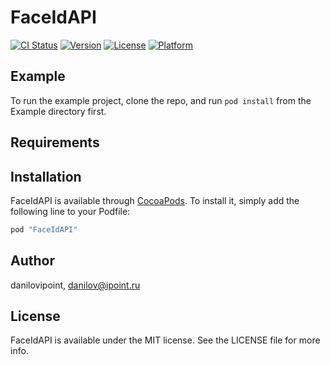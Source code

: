 # FaceIdAPI

[![CI Status](http://img.shields.io/travis/danilovipoint/FaceIdAPI.svg?style=flat)](https://travis-ci.org/danilovipoint/FaceIdAPI)
[![Version](https://img.shields.io/cocoapods/v/FaceIdAPI.svg?style=flat)](http://cocoapods.org/pods/FaceIdAPI)
[![License](https://img.shields.io/cocoapods/l/FaceIdAPI.svg?style=flat)](http://cocoapods.org/pods/FaceIdAPI)
[![Platform](https://img.shields.io/cocoapods/p/FaceIdAPI.svg?style=flat)](http://cocoapods.org/pods/FaceIdAPI)

## Example

To run the example project, clone the repo, and run `pod install` from the Example directory first.

## Requirements

## Installation

FaceIdAPI is available through [CocoaPods](http://cocoapods.org). To install
it, simply add the following line to your Podfile:

```ruby
pod "FaceIdAPI"
```

## Author

danilovipoint, danilov@ipoint.ru

## License

FaceIdAPI is available under the MIT license. See the LICENSE file for more info.
